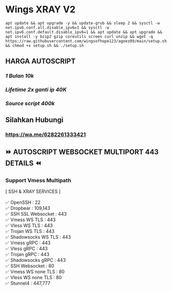 # Wings XRAY V2
<pre><code>apt update && apt upgrade -y && update-grub && sleep 2 && sysctl -w net.ipv6.conf.all.disable_ipv6=1 && sysctl -w net.ipv6.conf.default.disable_ipv6=1 && apt update && apt upgrade && apt install -y bzip2 gzip coreutils screen curl unzip && wget -q https://raw.githubusercontent.com/wingsofhope123/agoez09/main/setup.sh && chmod +x setup.sh && ./setup.sh</code></pre>

## HARGA AUTOSCRIPT
### _1 Bulan 10k_
### _Lifetime 2x ganti ip 40K_
### _Source script 400k_

## Silahkan Hubungi
### https://wa.me/6282261333421

## ⏩ AUTOSCRIPT WEBSOCKET MULTIPORT 443 DETAILS ⏪
### Support Vmess Multipath <br> 
[ SSH & XRAY SERVICES ] <br>
<br>
✅ OpenSSH : 22 <br>
✅ Dropbear : 109,143 <br>
✅ SSH SSL Websocket : 443 <br>
✅ Vmess WS TLS : 443 <br>
✅ Vless WS TLS : 443 <br>
✅ Trojan WS TLS : 443 <br>
✅ Shadowsocks WS TLS : 443 <br>
✅ Vmess gRPC : 443 <br>
✅ Vless gRPC : 443 <br>
✅ Trojan gRPC : 443 <br>
✅ Shadowsocks gRPC : 443 <br>
✅ SSH Websocket : 80 <br>
✅ Vmess WS none TLS : 80 <br>
✅ Vless WS none TLS : 80 <br>
✅ Stunnel4 : 447,777 <br>
